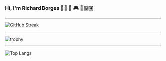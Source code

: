 ### Hi, I'm Richard Borges :person_bald: 👋 :video_game: :musical_score: :brazil:

---

[![GitHub Streak](https://github-readme-streak-stats.herokuapp.com?user=richardborgesdev&theme=dark&mode=weekly)](https://git.io/streak-stats)

---

[![trophy](https://github-profile-trophy.vercel.app/?username=richardborgesdev&theme=nord&column=3&margin-w=15&margin-h=15)](https://github.com/ryo-ma/github-profile-trophy)

---

![Top Langs](https://github-readme-stats.vercel.app/api/top-langs/?username=richardborgesdev&theme=dark)
